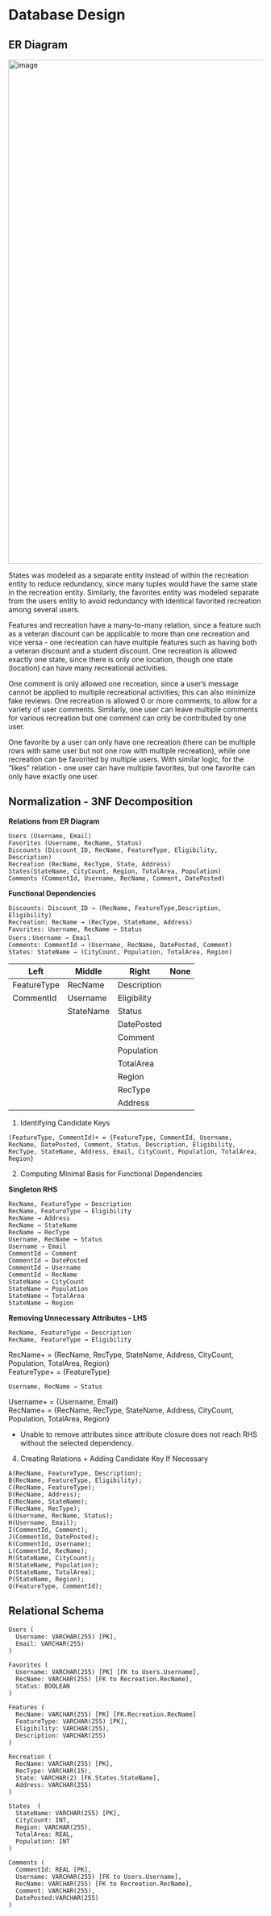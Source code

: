 # Database Design

## ER Diagram
<img width="1000" alt="image" src="https://github.com/user-attachments/assets/7305de88-019f-482e-8c92-778b36069d14">

States was modeled as a separate entity instead of within the recreation entity to reduce redundancy, since many tuples would have the same state in the recreation entity. Similarly, the favorites entity was modeled separate from the users entity to avoid redundancy with identical favorited recreation among several users. 

Features and recreation have a many-to-many relation, since a feature such as a veteran discount can be applicable to more than one recreation and vice versa - one recreation can have multiple features such as having both a veteran discount and a student discount. One recreation is allowed exactly one state, since there is only one location, though one state (location) can have many recreational activities.

One comment is only allowed one recreation, since a user’s message cannot be applied to multiple recreational activities; this can also minimize fake reviews. One recreation is allowed 0 or more comments, to allow for a variety of user comments. Similarly, one user can leave multiple comments for various recreation but one comment can only be contributed by one user. 


One favorite by a user can only have one recreation (there can be multiple rows with same user but not one row with multiple recreation), while one recreation can be favorited by multiple users. With similar logic, for the “likes” relation - one user can have multiple favorites, but one favorite can only have exactly one user.

## Normalization - 3NF Decomposition

**Relations from ER Diagram**

```
Users (Username, Email)
Favorites (Username, RecName, Status)
Discounts (Discount_ID, RecName, FeatureType, Eligibility, Description)
Recreation (RecName, RecType, State, Address)
States(StateName, CityCount, Region, TotalArea, Population)
Comments (CommentId, Username, RecName, Comment, DatePosted)
```

**Functional Dependencies**
```
Discounts: Discount_ID → (RecName, FeatureType,Description, Eligibility)
Recreation: RecName → (RecType, StateName, Address) 
Favorites: Username, RecName → Status 
Users：Username → Email 
Comments: CommentId → (Username, RecName, DatePosted, Comment) 
States: StateName → (CityCount, Population, TotalArea, Region)
```

| Left | Middle | Right | None |
| ---- | ---- | ---- | ---- |
| FeatureType | RecName | Description |  |
| CommentId | Username | Eligibility |  |
|  | StateName | Status |  |
|  |  | DatePosted |  |
|  |  | Comment |  |
|  |  | Population |  |
|  |  | TotalArea |  |
|  |  | Region |  |
|  |  | RecType |  |
|  |  | Address |  |

1. Identifying Candidate Keys
```
(FeatureType, CommentId)+ = {FeatureType, CommentId, Username, RecName, DatePosted, Comment, Status, Description, Eligibility, RecType, StateName, Address, Email, CityCount, Population, TotalArea, Region}
```

2. Computing Minimal Basis for Functional Dependencies

**Singleton RHS**
```
RecName, FeatureType → Description
RecName, FeatureType → Eligibility
RecName → Address 
RecName → StateName
RecName → RecType
Username, RecName → Status 
Username → Email 
CommentId → Comment 
CommentId → DatePosted
CommentId → Username
CommentId → RecName
StateName → CityCount
StateName → Population
StateName → TotalArea
StateName → Region
```

**Removing Unnecessary Attributes - LHS**
```
RecName, FeatureType → Description
RecName, FeatureType → Eligibility
```
RecName+ = {RecName, RecType, StateName, Address, CityCount, Population, TotalArea, Region}</br>
FeatureType+ = {FeatureType}
```
Username, RecName → Status
```
Username+ = {Username, Email}</br>
RecName+ = {RecName, RecType, StateName, Address, CityCount, Population, TotalArea, Region}

- Unable to remove attributes since attribute closure does not reach RHS without the selected dependency.

4. Creating Relations + Adding Candidate Key If Necessary
```
A(RecName, FeatureType, Description); 
B(RecName, FeatureType, Eligibility);
C(RecName, FeatureType);
D(RecName, Address);
E(RecName, StateName);
F(RecName, RecType);
G(Username, RecName, Status);
H(Username, Email);
I(CommentId, Comment);
J(CommentId, DatePosted);
K(CommentId, Username);
L(CommentId, RecName);
M(StateName, CityCount);
N(StateName, Population);
O(StateName, TotalArea);
P(StateName, Region);
Q(FeatureType, CommentId);
```
## Relational Schema
```
Users (
  Username: VARCHAR(255) [PK],
  Email: VARCHAR(255)
)

Favorites (
  Username: VARCHAR(255) [PK] [FK to Users.Username],
  RecName: VARCHAR(255) [FK to Recreation.RecName],
  Status: BOOLEAN
)

Features (
  RecName: VARCHAR(255) [PK] [FK.Recreation.RecName]
  FeatureType: VARCHAR(255) [PK],
  Eligibility: VARCHAR(255),
  Description: VARCHAR(255)
)

Recreation (
  RecName: VARCHAR(255) [PK],
  RecType: VARCHAR(15),
  State: VARCHAR(2) [FK.States.StateName],
  Address: VARCHAR(255)
)

States  (
  StateName: VARCHAR(255) [PK],
  CityCount: INT,
  Region: VARCHAR(255),
  TotalArea: REAL,
  Population: INT
)

Comments (
  CommentId: REAL [PK],
  Username: VARCHAR(255) [FK to Users.Username],
  RecName: VARCHAR(255) [FK to Recreation.RecName],
  Comment: VARCHAR(255),
  DatePosted:VARCHAR(255)
)
```
